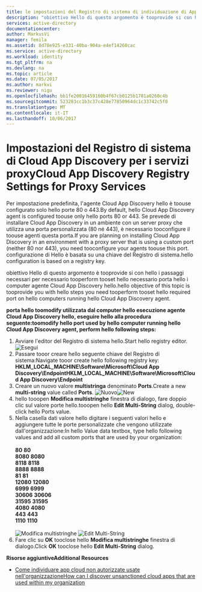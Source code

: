 ```yaml
---
title: le impostazioni del Registro di sistema di individuazione di App per servizi Proxy aaaCloud | Documenti Microsoft
description: "obiettivo Hello di questo argomento è tooprovide si con hello i passaggi necessari per necessario tooperform tooset hello necessario porta hello i computer agente Cloud App Discovery hello."
services: active-directory
documentationcenter: 
author: MarkusVi
manager: femila
ms.assetid: 8d78e925-e331-40ba-904a-e4ef14260cac
ms.service: active-directory
ms.workload: identity
ms.tgt_pltfrm: na
ms.devlang: na
ms.topic: article
ms.date: 07/05/2017
ms.author: markvi
ms.reviewer: nigu
ms.openlocfilehash: bb1fe20016459160b4f67cb0125b1781a0260c4b
ms.sourcegitcommit: 523283cc1b3c37c428e77850964dc1c33742c5f0
ms.translationtype: MT
ms.contentlocale: it-IT
ms.lasthandoff: 10/06/2017
---
```

# <a name="cloud-app-discovery-registry-settings-for-proxy-services"></a><span data-ttu-id="6a23b-103">Impostazioni del Registro di sistema di Cloud App Discovery per i servizi proxy</span><span class="sxs-lookup"><span data-stu-id="6a23b-103">Cloud App Discovery Registry Settings for Proxy Services</span></span>
<span data-ttu-id="6a23b-104">Per impostazione predefinita, l'agente Cloud App Discovery hello è toouse configurato solo hello porte 80 o 443.</span><span class="sxs-lookup"><span data-stu-id="6a23b-104">By default, hello Cloud App Discovery agent is configured toouse only hello ports 80 or 443.</span></span> <span data-ttu-id="6a23b-105">Se prevede di installare Cloud App Discovery in un ambiente con un server proxy che utilizza una porta personalizzata (80 né 443), è necessario tooconfigure il toouse agenti questa porta.</span><span class="sxs-lookup"><span data-stu-id="6a23b-105">If you are planning on installing Cloud App Discovery in an environment with a proxy server that is using a custom port (neither 80 nor 443), you need tooconfigure your agents toouse this port.</span></span> <span data-ttu-id="6a23b-106">configurazione di Hello è basata su una chiave del Registro di sistema.</span><span class="sxs-lookup"><span data-stu-id="6a23b-106">hello configuration is based on a registry key.</span></span>

<span data-ttu-id="6a23b-107">obiettivo Hello di questo argomento è tooprovide si con hello i passaggi necessari per necessario tooperform tooset hello necessario porta hello i computer agente Cloud App Discovery hello.</span><span class="sxs-lookup"><span data-stu-id="6a23b-107">hello objective of this topic is tooprovide you with hello steps you need tooperform tooset hello required port on hello computers running hello Cloud App Discovery agent.</span></span>

<span data-ttu-id="6a23b-108">**porta hello toomodify utilizzata dal computer hello esecuzione agente Cloud App Discovery hello, eseguire hello alla procedura seguente:**</span><span class="sxs-lookup"><span data-stu-id="6a23b-108">**toomodify hello port used by hello computer running hello Cloud App Discovery agent, perform hello following steps:**</span></span>

1. <span data-ttu-id="6a23b-109">Avviare l'editor del Registro di sistema hello.</span><span class="sxs-lookup"><span data-stu-id="6a23b-109">Start hello registry editor.</span></span> <br> ![Esegui](./media/active-directory-cloudappdiscovery-registry-settings-for-proxy-services/proxy01.png)
2. <span data-ttu-id="6a23b-111">Passare tooor creare hello seguente chiave del Registro di sistema:</span><span class="sxs-lookup"><span data-stu-id="6a23b-111">Navigate tooor create hello following registry key:</span></span> <br> <span data-ttu-id="6a23b-112">**HKLM_LOCAL_MACHINE\Software\Microsoft\Cloud App Discovery\Endpoint**</span><span class="sxs-lookup"><span data-stu-id="6a23b-112">**HKLM_LOCAL_MACHINE\Software\Microsoft\Cloud App Discovery\Endpoint**</span></span> 
3. <span data-ttu-id="6a23b-113">Creare un nuovo valore **multistringa** denominato **Ports**.</span><span class="sxs-lookup"><span data-stu-id="6a23b-113">Create a new **multi-string** value called **Ports**.</span></span> <span data-ttu-id="6a23b-114">![Nuovo](./media/active-directory-cloudappdiscovery-registry-settings-for-proxy-services/proxy02.png)</span><span class="sxs-lookup"><span data-stu-id="6a23b-114">![New](./media/active-directory-cloudappdiscovery-registry-settings-for-proxy-services/proxy02.png)</span></span>
4. <span data-ttu-id="6a23b-115">hello tooopen **Modifica multistringhe** finestra di dialogo, fare doppio clic sul valore porte hello.</span><span class="sxs-lookup"><span data-stu-id="6a23b-115">tooopen hello **Edit Multi-String** dialog, double-click hello Ports value.</span></span>
5. <span data-ttu-id="6a23b-116">Nella casella dati valore hello digitare i seguenti valori hello e aggiungere tutte le porte personalizzate che vengono utilizzate dall'organizzazione:</span><span class="sxs-lookup"><span data-stu-id="6a23b-116">In hello Value data textbox, type hello following values and add all custom ports that are used by your organization:</span></span> <br><br><span data-ttu-id="6a23b-117">
   **80**</span><span class="sxs-lookup"><span data-stu-id="6a23b-117">
   **80**</span></span> <br><span data-ttu-id="6a23b-118">
   **8080**</span><span class="sxs-lookup"><span data-stu-id="6a23b-118">
   **8080**</span></span> <br><span data-ttu-id="6a23b-119">
   **8118**</span><span class="sxs-lookup"><span data-stu-id="6a23b-119">
   **8118**</span></span> <br><span data-ttu-id="6a23b-120">
   **8888**</span><span class="sxs-lookup"><span data-stu-id="6a23b-120">
   **8888**</span></span> <br><span data-ttu-id="6a23b-121">
   **81**</span><span class="sxs-lookup"><span data-stu-id="6a23b-121">
   **81**</span></span> <br><span data-ttu-id="6a23b-122">
   **12080**</span><span class="sxs-lookup"><span data-stu-id="6a23b-122">
   **12080**</span></span> <br><span data-ttu-id="6a23b-123">
   **6999**</span><span class="sxs-lookup"><span data-stu-id="6a23b-123">
**6999**</span></span> <br><span data-ttu-id="6a23b-124">
**30606**</span><span class="sxs-lookup"><span data-stu-id="6a23b-124">
**30606**</span></span> <br><span data-ttu-id="6a23b-125">
**31595**</span><span class="sxs-lookup"><span data-stu-id="6a23b-125">
**31595**</span></span> <br><span data-ttu-id="6a23b-126">
**4080**</span><span class="sxs-lookup"><span data-stu-id="6a23b-126">
**4080**</span></span> <br><span data-ttu-id="6a23b-127">
**443**</span><span class="sxs-lookup"><span data-stu-id="6a23b-127">
**443**</span></span> <br><span data-ttu-id="6a23b-128">
**1110**</span><span class="sxs-lookup"><span data-stu-id="6a23b-128">
**1110**</span></span> <br><br><span data-ttu-id="6a23b-129">
![Modifica multistringhe](./media/active-directory-cloudappdiscovery-registry-settings-for-proxy-services/proxy03.png)</span><span class="sxs-lookup"><span data-stu-id="6a23b-129">
![Edit Multi-String](./media/active-directory-cloudappdiscovery-registry-settings-for-proxy-services/proxy03.png)</span></span>
6. <span data-ttu-id="6a23b-130">Fare clic su **OK** tooclose hello **Modifica multistringhe** finestra di dialogo.</span><span class="sxs-lookup"><span data-stu-id="6a23b-130">Click **OK** tooclose hello **Edit Multi-String** dialog.</span></span>

<span data-ttu-id="6a23b-131">**Risorse aggiuntive**</span><span class="sxs-lookup"><span data-stu-id="6a23b-131">**Additional Resources**</span></span>

* [<span data-ttu-id="6a23b-132">Come individuare app cloud non autorizzate usate nell'organizzazione</span><span class="sxs-lookup"><span data-stu-id="6a23b-132">How can I discover unsanctioned cloud apps that are used within my organization</span></span>](active-directory-cloudappdiscovery-whatis.md) 

